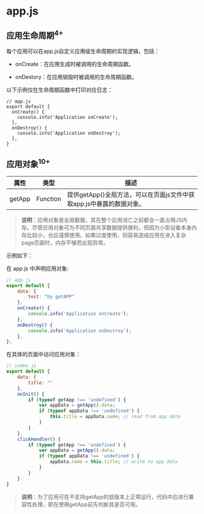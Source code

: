 # app.js

## 应用生命周期<sup>4+</sup>

每个应用可以在app.js自定义应用级生命周期的实现逻辑，包括：


- onCreate：在应用生成时被调用的生命周期函数。

- onDestory：在应用销毁时被调用的生命周期函数。


以下示例仅在生命周期函数中打印对应日志：



```
// app.js
export default {
  onCreate() {
    console.info('Application onCreate');
  },
  onDestroy() {
    console.info('Application onDestroy');
  },
}
```

## 应用对象<sup>10+</sup>

| 属性   | 类型     | 描述                                                         |
| ------ | -------- | ------------------------------------------------------------ |
| getApp | Function | 提供getApp()全局方法，可以在页面js文件中获取app.js中暴露的数据对象。 |

> **说明**：应用对象是全局数据，其在整个应用消亡之前都会一直占用JS内存。尽管应用对象可为不同页面共享数据提供便利，但因为小型设备本身内存比较小，也应谨慎使用。如果过度使用，则容易造成应用在进入复杂page页面时，内存不够而出现异常。

示例如下：

在 app.js 中声明应用对象:

```javascript
// app.js
export default {
    data: {
        test: "by getAPP"
    },
    onCreate() {
        console.info('Application onCreate');
    },
    onDestroy() {
        console.info('Application onDestroy');
    },
};
```

在具体的页面中访问应用对象：

```javascript
// index.js
export default {
    data: {
        title: ""
    },
    onInit() {
        if (typeof getApp !== 'undefined') {
            var appData = getApp().data;
            if (typeof appData !== 'undefined') {
                this.title = appData.name; // read from app data
            }
        }
    },
    clickHandler() {
        if (typeof getApp !== 'undefined') {
            var appData = getApp().data;
            if (typeof appData !== 'undefined') {
                appData.name = this.title; // write to app data
            }
        }
    }
}
```

> **说明**：为了应用可在不支持getApp的低版本上正常运行，代码中应进行兼容性处理，即在使用getApp前先判断其是否可用。